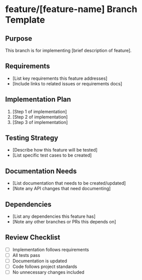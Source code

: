 # feature/[feature-name] Branch Template

## Purpose

This branch is for implementing [brief description of feature].

## Requirements

- [List key requirements this feature addresses]
- [Include links to related issues or requirements docs]

## Implementation Plan

1. [Step 1 of implementation]
2. [Step 2 of implementation]
3. [Step 3 of implementation]

## Testing Strategy

- [Describe how this feature will be tested]
- [List specific test cases to be created]

## Documentation Needs

- [List documentation that needs to be created/updated]
- [Note any API changes that need documenting]

## Dependencies

- [List any dependencies this feature has]
- [Note any other branches or PRs this depends on]

## Review Checklist

- [ ] Implementation follows requirements
- [ ] All tests pass
- [ ] Documentation is updated
- [ ] Code follows project standards
- [ ] No unnecessary changes included
